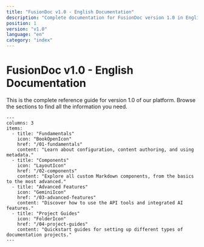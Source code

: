 ```yaml
---
title: "FusionDoc v1.0 - English Documentation"
description: "Complete documentation for FusionDoc version 1.0 in English"
position: 1
version: "v1.0"
language: "en"
category: "index"
---
```


# FusionDoc v1.0 - English Documentation

This is the complete reference guide for version 1.0 of our platform. Browse the sections to find all the information you need.

```cards
---
columns: 3
items:
  - title: "Fundamentals"
    icon: "BookOpenIcon"
    href: "/01-fundamentals"
    content: "Learn about configuration, content authoring, and using metadata."
  - title: "Components"
    icon: "LayoutIcon"
    href: "/02-components"
    content: "Explore all custom Markdown components, from the basics to the most advanced."
  - title: "Advanced Features"
    icon: "GeminiIcon"
    href: "/03-advanced-features"
    content: "Discover how to use the API tools and integrated AI features."
  - title: "Project Guides"
    icon: "FolderIcon"
    href: "/04-project-guides"
    content: "Quickstart guides for setting up different types of documentation projects."
---
```
